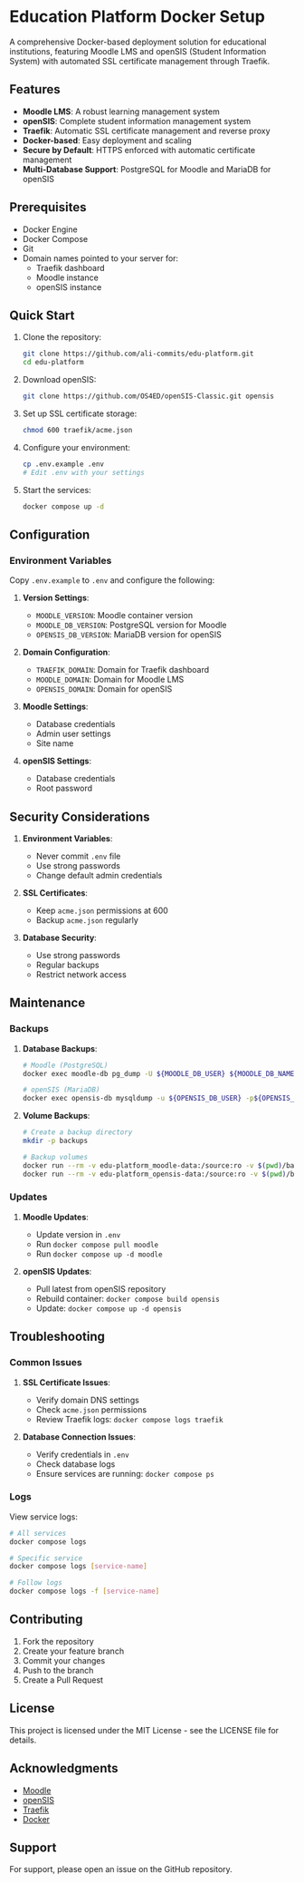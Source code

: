 # Education Platform Docker Setup

A comprehensive Docker-based deployment solution for educational institutions, featuring Moodle LMS and openSIS (Student Information System) with automated SSL certificate management through Traefik.

## Features

- **Moodle LMS**: A robust learning management system
- **openSIS**: Complete student information management system
- **Traefik**: Automatic SSL certificate management and reverse proxy
- **Docker-based**: Easy deployment and scaling
- **Secure by Default**: HTTPS enforced with automatic certificate management
- **Multi-Database Support**: PostgreSQL for Moodle and MariaDB for openSIS

## Prerequisites

- Docker Engine
- Docker Compose
- Git
- Domain names pointed to your server for:
  - Traefik dashboard
  - Moodle instance
  - openSIS instance

## Quick Start

1. Clone the repository:
   ```bash
   git clone https://github.com/ali-commits/edu-platform.git
   cd edu-platform
   ```

2. Download openSIS:
   ```bash
   git clone https://github.com/OS4ED/openSIS-Classic.git opensis
   ```

3. Set up SSL certificate storage:
   ```bash
   chmod 600 traefik/acme.json
   ```

4. Configure your environment:
   ```bash
   cp .env.example .env
   # Edit .env with your settings
   ```

5. Start the services:
   ```bash
   docker compose up -d
   ```

## Configuration

### Environment Variables

Copy `.env.example` to `.env` and configure the following:

1. **Version Settings**:
   - `MOODLE_VERSION`: Moodle container version
   - `MOODLE_DB_VERSION`: PostgreSQL version for Moodle
   - `OPENSIS_DB_VERSION`: MariaDB version for openSIS

2. **Domain Configuration**:
   - `TRAEFIK_DOMAIN`: Domain for Traefik dashboard
   - `MOODLE_DOMAIN`: Domain for Moodle LMS
   - `OPENSIS_DOMAIN`: Domain for openSIS

3. **Moodle Settings**:
   - Database credentials
   - Admin user settings
   - Site name

4. **openSIS Settings**:
   - Database credentials
   - Root password

## Security Considerations

1. **Environment Variables**:
   - Never commit `.env` file
   - Use strong passwords
   - Change default admin credentials

2. **SSL Certificates**:
   - Keep `acme.json` permissions at 600
   - Backup `acme.json` regularly

3. **Database Security**:
   - Use strong passwords
   - Regular backups
   - Restrict network access

## Maintenance

### Backups

1. **Database Backups**:
   ```bash
   # Moodle (PostgreSQL)
   docker exec moodle-db pg_dump -U ${MOODLE_DB_USER} ${MOODLE_DB_NAME} > moodle_backup.sql

   # openSIS (MariaDB)
   docker exec opensis-db mysqldump -u ${OPENSIS_DB_USER} -p${OPENSIS_DB_PASS} ${OPENSIS_DB_NAME} > opensis_backup.sql
   ```

2. **Volume Backups**:
   ```bash
   # Create a backup directory
   mkdir -p backups

   # Backup volumes
   docker run --rm -v edu-platform_moodle-data:/source:ro -v $(pwd)/backups:/backup alpine tar czf /backup/moodle-data.tar.gz -C /source ./
   docker run --rm -v edu-platform_opensis-data:/source:ro -v $(pwd)/backups:/backup alpine tar czf /backup/opensis-data.tar.gz -C /source ./
   ```

### Updates

1. **Moodle Updates**:
   - Update version in `.env`
   - Run `docker compose pull moodle`
   - Run `docker compose up -d moodle`

2. **openSIS Updates**:
   - Pull latest from openSIS repository
   - Rebuild container: `docker compose build opensis`
   - Update: `docker compose up -d opensis`

## Troubleshooting

### Common Issues

1. **SSL Certificate Issues**:
   - Verify domain DNS settings
   - Check `acme.json` permissions
   - Review Traefik logs: `docker compose logs traefik`

2. **Database Connection Issues**:
   - Verify credentials in `.env`
   - Check database logs
   - Ensure services are running: `docker compose ps`

### Logs

View service logs:
```bash
# All services
docker compose logs

# Specific service
docker compose logs [service-name]

# Follow logs
docker compose logs -f [service-name]
```

## Contributing

1. Fork the repository
2. Create your feature branch
3. Commit your changes
4. Push to the branch
5. Create a Pull Request

## License

This project is licensed under the MIT License - see the LICENSE file for details.

## Acknowledgments

- [Moodle](https://moodle.org/)
- [openSIS](https://www.opensis.com/)
- [Traefik](https://traefik.io/)
- [Docker](https://www.docker.com/)

## Support

For support, please open an issue on the GitHub repository.
